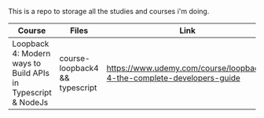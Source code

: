 This is a repo to storage all the studies and courses i'm doing.

| Course | Files | Link |
|--|--|--|
| Loopback 4: Modern ways to Build APIs in Typescript & NodeJs | course-loopback4 && typescript  | https://www.udemy.com/course/loopback-4-the-complete-developers-guide |

